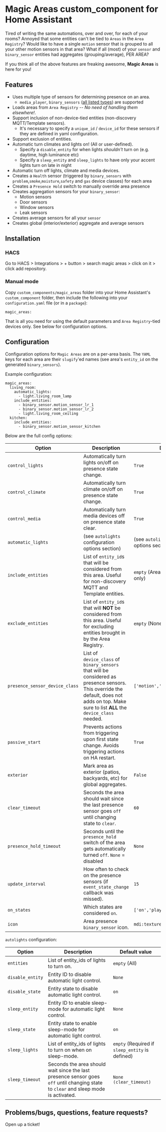 # Magic Areas custom_component for Home Assistant
Tired of writing the same automations, over and over, for each of your rooms? Annoyed that some entities can't be tied to `Areas` in the `Area Registry`? Would like to have a single `motion` sensor that is grouped to all your other motion sensors in that area? What if all (most) of your `sensor` and `binary_sensor` entities had aggregates (grouping/average), PER AREA?

If you think all of the above features are freaking awesome, **Magic Areas** is here for you!

## Features
* Uses multiple type of sensors for determining presence on an area.
	* `media_player`,  `binary_sensors` ([all listed types](https://www.home-assistant.io/integrations/binary_sensor/)) are supported
* Loads areas from `Area Registry` -- _No need of handling them elsewhere!_.
* Support inclusion of non-device-tied entities (non-discovery MQTT/Template sensors).
    * It's necessary to specify a `unique_id` / `device_id` for these sensors if they are defined in yaml configuration.
* Support exclusion of entities.
* Automatic turn climates and lights on! (All or user-defined).
  * Specify a `disable_entity` for when lights *shouldn't* turn on (e.g. daytime, high luminance etc)
  * Specify a `sleep_entity` and `sleep_lights` to have only your accent lights turn on late in night
* Automatic turn off lights, climate and media devices.
* Creates a `Health` sensor (triggered by `binary_sensors` with `problem`,`smoke`,`moisture`,`safety` and `gas` device classes) for each area
* Creates a `Presence Hold` switch to manually override area presence
* Creates aggregation sensors for your `binary_sensor`:
	* Motion sensors
	* Door sensors
	* Window sensors
	* Leak sensors
* Creates average sensors for all your `sensor`
* Creates global (interior/exterior) aggregate and average sensors 

## Installation

### HACS

Go to HACS > Integrations > + button > search magic areas > click on it > click add repository.

### Manual mode
Copy `custom_components/magic_areas` folder into your Home Assistant's `custom_component` folder, then include the following into your `configuration.yaml` file (or in a `package`):
```
magic_areas:
```
That is all you need for using the default parameters and `Area Registry`-tied devices only. See below for configuration options.

## Configuration

Configuration options for `Magic Areas` are on a per-area basis. The `YAML` keys for each area are their `slugify`'ed names (see area's `entity_id` on the generated `binary_sensors`).

Example configuration:
```
magic_areas:
  living_room:
    automatic_lights:
      - light.living_room_lamp
    include_entities:
      - binary_sensor.motion_sensor_lr_1
      - binary_sensor.motion_sensor_lr_2
      - light.living_room_ceiling
  kitchen:
    include_entities:
      - binary_sensor.motion_sensor_kitchen
```
Below are the full config options:

| Option                         | Description                                                                                                                                                                                   | Default value                                    |
| ------------------------------ | --------------------------------------------------------------------------------------------------------------------------------------------------------------------------------------------- | ------------------------------------------------ |
| `control_lights`               | Automatically turn lights on/off on presence state change.                                                                                                                                    | `True`                                           |
| `control_climate`              | Automatically turn climate on/off on presence state change.                                                                                                                                   | `True`                                           |
| `control_media`                | Automatically turn media devices off on presence state clear.                                                                                                                                 | `True`                                           |
| `automatic_lights`             | (see `autolights` configuration options section)                                                                                                                                              | (see `autolights` configuration options section) |
| `include_entities`             | List of `entity_id`s that will be considered from this area. Useful for non-discovery MQTT and Template entities.                                                                             | `empty` (Area registry-tied entities only)       |
| `exclude_entities`             | List of `entity_id`s that will __NOT__ be considered from this area. Useful for excluding entities brought in by the Area Registry.                                                           | `empty` (None)                                   |
| `presence_sensor_device_class` | List of `device_class` of `binary_sensors` that will be considered as presence sensors. This override the default, does not adds on top. Make sure to list __ALL__ the `device_class` needed. | `['motion','occupancy','presence']`              |
| `passive_start`                | Prevents actions from triggering upon first state change. Avoids triggering actions on HA restart.                                                                                            | `True`                                           |
| `exterior`                     | Mark area as exterior (patios, backyards, etc) for global aggregates.                                                                                                                         | `False`                                          |
| `clear_timeout`                | Seconds the area should wait since the last presence sensor goes `off` until changing state to `clear`.                                                                                       | `60`                                             |
| `presence_hold_timeout`        | Seconds until the `presence_hold` switch of the area gets automatically turned `off`. `None` = disabled                                                                                       | `None`                                           |
| `update_interval`              | How often to check on the presence sensors (if `event_state_change` callback was missed).                                                                                                     | `15`                                             |
| `on_states`                    | Which states are considered `on`.                                                                                                                                                             | `['on','playing','home','open']`                 |
| `icon`                         | Area presence `binary_sensor` icon.                                                                                                                                                           | `mdi:texture-box"`                               |


`autolights` configuration:

| Option           | Description                                                                                                                         | Default value                                   |
| ---------------- | ----------------------------------------------------------------------------------------------------------------------------------- | ----------------------------------------------- |
| `entities`       | List of entity_ids of lights to turn on.                                                                                            | `empty` (All)                                   |
| `disable_entity` | Entity ID to disable automatic light control.                                                                                       | `None`                                          |
| `disable_state`  | Entity state to disable automatic light control.                                                                                    | `on`                                            |
| `sleep_entity`   | Entity ID to enable sleep-mode for automatic light control.                                                                         | `None`                                          |
| `sleep_state`    | Entity state to enable sleep-mode for automatic light control.                                                                      | `on`                                            |
| `sleep_lights`   | List of entity_ids of lights to turn on when on sleep-mode.                                                                         | `empty` (Required if `sleep_entity` is defined) |
| `sleep_timeout`  | Seconds the area should wait since the last presence sensor goes `off` until changing state to `clear` and sleep mode is activated. | `None (clear_timeout)`                          |

## Problems/bugs, questions, feature requests?

Open up a ticket!

